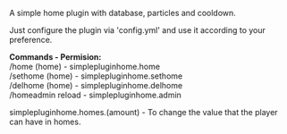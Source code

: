 A simple home plugin with database, particles and cooldown.

Just configure the plugin via 'config.yml' and use it according to your preference.

<b>Commands - Permision:</b> <br>
/home (home) - simplepluginhome.home <br>
/sethome (home) - simplepluginhome.sethome <br>
/delhome (home) - simplepluginhome.delhome <br>
/homeadmin reload - simplepluginhome.admin <br>

simplepluginhome.homes.(amount) - To change the value that the player can have in homes.
